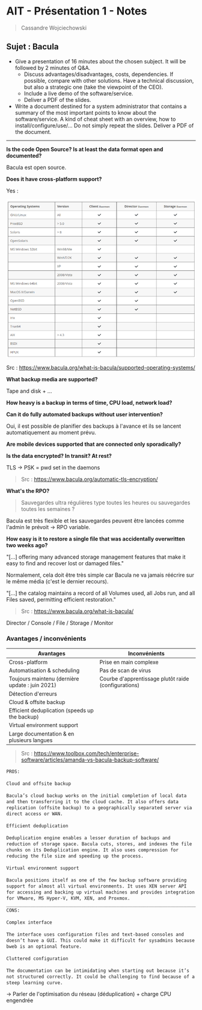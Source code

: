 # AIT - Présentation 1 - Notes

> Cassandre Wojciechowski

## Sujet : Bacula

- Give a presentation of 16 minutes about the chosen subject. It will be followed by 2 minutes of Q&A.
  - Discuss advantages/disadvantages, costs, dependencies. If possible, compare with other solutions. Have a technical discussion, but also a strategic one (take the viewpoint of the CEO).
  - Include a live demo of the software/service.
  - Deliver a PDF of the slides.
- Write a document destined for a system administrator that contains a summary of the most important points to know about the software/service. A kind of cheat sheet with an overview, how to install/configure/use/... Do not simply repeat the slides. Deliver a PDF of the document.

______________________________________

**Is the code Open Source? Is at least the data format open and documented?**

Bacula est open source.

**Does it have cross-platform support?**

Yes : 

![](img/bacula_cross-platform.png)

Src : https://www.bacula.org/what-is-bacula/supported-operating-systems/

**What backup media are supported?**

Tape and disk + ...

**How heavy is a backup in terms of time, CPU load, network load?**



**Can it do fully automated backups without user intervention?**

Oui, il est possible de planifier des backups à l'avance et ils se lancent automatiquement au moment prévu. 

**Are mobile devices supported that are connected only sporadically?**



**Is the data encrypted? In transit? At rest?**

TLS -> PSK = pwd set in the daemons

> Src : https://www.bacula.org/automatic-tls-encryption/

**What's the RPO?**

> Sauvegardes ultra régulières type toutes les heures ou sauvegardes toutes les semaines ?

Bacula est très flexible et les sauvegardes peuvent être lancées comme l'admin le prévoit -> RPO variable. 

**How easy is it to restore a single file that was accidentally overwritten two weeks ago?**

"[...] offering many advanced storage management features that make it easy to find and recover lost or damaged files."

Normalement, cela doit être très simple car Bacula ne va jamais réécrire sur le même média (c'est le dernier recours).

"[...] the catalog maintains a record of all Volumes used, all Jobs run, and all Files saved, permitting efficient restoration."

> Src : https://www.bacula.org/what-is-bacula/



Director / Console / File / Storage / Monitor



### Avantages / inconvénients

| Avantages                                       | Inconvénients                                        |
| ----------------------------------------------- | ---------------------------------------------------- |
| Cross-platform                                  | Prise en main complexe                               |
| Automatisation & scheduling                     | Pas de scan de virus                                 |
| Toujours maintenu (dernière update : juin 2021) | Courbe d'apprentissage plutôt raide (configurations) |
| Détection d'erreurs                             |                                                      |
| Cloud & offsite backup                          |                                                      |
| Efficient deduplication (speeds up the backup)  |                                                      |
| Virtual environment support                     |                                                      |
| Large documentation & en plusieurs langues      |                                                      |

> Src : https://www.toolbox.com/tech/enterprise-software/articles/amanda-vs-bacula-backup-software/

```
PROS: 

Cloud and offsite backup

Bacula’s cloud backup works on the initial completion of local data and then transferring it to the cloud cache. It also offers data replication (offsite backup) to a geographically separated server via direct access or WAN.

Efficient deduplication

Deduplication engine enables a lesser duration of backups and reduction of storage space. Bacula cuts, stores, and indexes the file chunks on its Deduplication engine. It also uses compression for reducing the file size and speeding up the process.

Virtual environment support

Bacula positions itself as one of the few backup software providing support for almost all virtual environments. It uses XEN server API for accessing and backing up virtual machines and provides integration for VMware, MS Hyper-V, KVM, XEN, and Proxmox.
__________________________________________________________________________________________
CONS: 

Complex interface

The interface uses configuration files and text-based consoles and doesn’t have a GUI. This could make it difficult for sysadmins because bweb is an optional feature.

Cluttered configuration

The documentation can be intimidating when starting out because it’s not structured correctly. It could be challenging to find because of a steep learning curve.
```

-> Parler de l'optimisation du réseau (déduplication) + charge CPU engendrée

